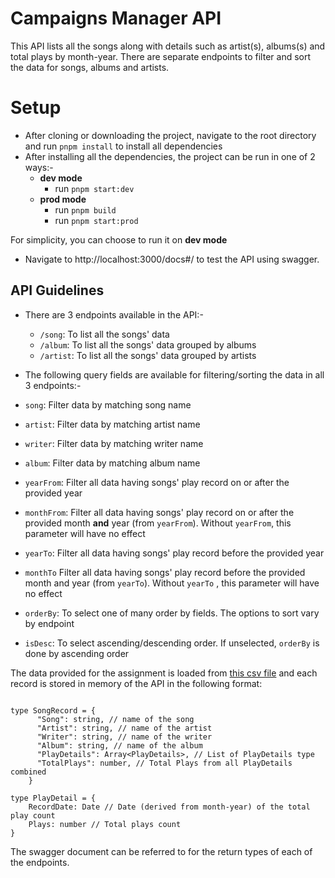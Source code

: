 # Campaigns Manager API

This API lists all the songs along with details such as artist(s), albums(s) and total plays by month-year. There are separate endpoints to filter and sort the data for songs, albums and artists.

# Setup
- After cloning or downloading the project, navigate to the root directory and run `pnpm install` to install all dependencies
- After installing all the dependencies, the project can be run in one of 2 ways:-
	- **dev mode** 
		- run `pnpm start:dev`
	- **prod mode**
		-  run `pnpm build` 
		- run `pnpm start:prod`

For simplicity, you can choose to run it on **dev mode**
- Navigate to http://localhost:3000/docs#/ to test the API using swagger.

## API Guidelines
- There are 3 endpoints available in the API:-
	- `/song`: To list all the songs' data
	- `/album`: To list all the songs' data grouped by albums
	-  `/artist`: To list all the songs' data grouped by artists

- The following query fields are available for filtering/sorting the data in all 3 endpoints:-
- `song`:  Filter data by matching song name
- `artist`: Filter data by matching artist name
- `writer`: Filter data by matching writer name
- `album`: Filter data by matching album name
- `yearFrom`: Filter all data having songs' play record on or after the provided year
- `monthFrom`: Filter all data having songs' play record on or after the provided  month **and** year (from `yearFrom`). Without `yearFrom`, this parameter will have no effect
- `yearTo`: Filter all data having songs' play record before the provided year
- `monthTo` Filter all data having songs' play record before the provided month and year (from `yearTo`). Without `yearTo` , this parameter will have no effect
- `orderBy`: To select one of many order by fields. The options to sort vary by endpoint
- `isDesc`: To select ascending/descending order. If unselected, `orderBy` is done by ascending order

The data provided for the assignment is loaded from [this csv file](https://github.com/ashishbarua/screencloud-assignment/blob/main/raw-data.csv) and each record is stored in memory of the API in the following format:

```

type SongRecord = {
      "Song": string, // name of the song
      "Artist": string, // name of the artist
      "Writer": string, // name of the writer
      "Album": string, // name of the album
      "PlayDetails": Array<PlayDetails>, // List of PlayDetails type
      "TotalPlays": number, // Total Plays from all PlayDetails combined
    }

type PlayDetail = {
	RecordDate: Date // Date (derived from month-year) of the total play count
	Plays: number // Total plays count
}
```

The swagger document can be referred to for the return types of each of the endpoints.

